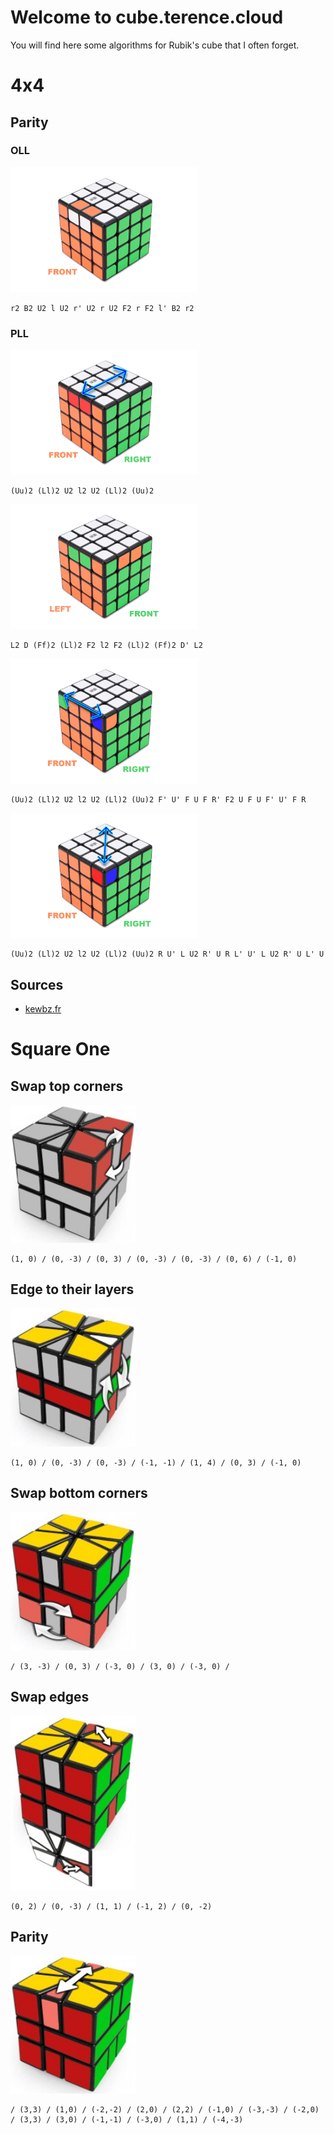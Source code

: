 # Welcome to cube.terence.cloud

You will find here some algorithms for Rubik's cube that I often forget.

# 4x4

## Parity

### OLL

<img src="images/4x4-oll.webp" width="300"/>

    r2 B2 U2 l U2 r' U2 r U2 F2 r F2 l' B2 r2

### PLL

<img src="images/4x4-pll-1.webp" width="300"/>

    (Uu)2 (Ll)2 U2 l2 U2 (Ll)2 (Uu)2

<img src="images/4x4-pll-2.webp" width="300"/>

    L2 D (Ff)2 (Ll)2 F2 l2 F2 (Ll)2 (Ff)2 D' L2

<img src="images/4x4-pll-3.webp" width="300"/>

    (Uu)2 (Ll)2 U2 l2 U2 (Ll)2 (Uu)2 F' U' F U F R' F2 U F U F' U' F R

<img src="images/4x4-pll-4.webp" width="300"/>

    (Uu)2 (Ll)2 U2 l2 U2 (Ll)2 (Uu)2 R U' L U2 R' U R L' U' L U2 R' U L' U


## Sources

* [kewbz.fr](https://www.kewbz.fr/blogs/solutions/4x4-parity-algorithms-oll-pll-algs-how-to-solve-a-4x4-rubiks-cube)

# Square One

## Swap top corners

<img src="images/sq1-1.jpg" width="200"/>

    (1, 0) / (0, -3) / (0, 3) / (0, -3) / (0, -3) / (0, 6) / (-1, 0)

## Edge to their layers

<img src="images/sq1-2.jpg" width="200"/>

    (1, 0) / (0, -3) / (0, -3) / (-1, -1) / (1, 4) / (0, 3) / (-1, 0)

## Swap bottom corners

<img src="images/sq1-3.jpg" width="200"/>

    / (3, -3) / (0, 3) / (-3, 0) / (3, 0) / (-3, 0) /

## Swap edges

<img src="images/sq1-4.jpg" width="200"/>

    (0, 2) / (0, -3) / (1, 1) / (-1, 2) / (0, -2)

## Parity

<img src="images/sq1-5.jpg" width="200"/>

    / (3,3) / (1,0) / (-2,-2) / (2,0) / (2,2) / (-1,0) / (-3,-3) / (-2,0) / (3,3) / (3,0) / (-1,-1) / (-3,0) / (1,1) / (-4,-3)
